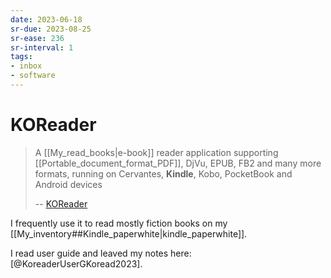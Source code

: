 ```yaml
---
date: 2023-06-18
sr-due: 2023-08-25
sr-ease: 236
sr-interval: 1
tags:
- inbox
- software
---
```


# KOReader

> A [[My_read_books|e-book]] reader application supporting
> [[Portable_document_format_PDF]], DjVu, EPUB, FB2 and many more formats,
> running on Cervantes, **Kindle**, Kobo, PocketBook and Android devices
>
> -- [KOReader](http://koreader.rocks/)

I frequently use it to read mostly fiction books on my
[[My_inventory##Kindle_paperwhite|kindle_paperwhite]].

I read user guide and leaved my notes here: [@KoreaderUserGKoread2023].